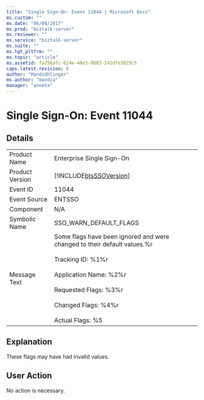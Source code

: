 ```yaml
---
title: "Single Sign-On: Event 11044 | Microsoft Docs"
ms.custom: ""
ms.date: "06/08/2017"
ms.prod: "biztalk-server"
ms.reviewer: ""
ms.service: "biztalk-server"
ms.suite: ""
ms.tgt_pltfrm: ""
ms.topic: "article"
ms.assetid: fa75bafc-624e-48e3-9883-241dfe3025c5
caps.latest.revision: 6
author: "MandiOhlinger"
ms.author: "mandia"
manager: "anneta"
---
```

# Single Sign-On: Event 11044
## Details  
  
|||  
|-|-|  
|Product Name|Enterprise Single Sign-On|  
|Product Version|[!INCLUDE[btsSSOVersion](../includes/btsssoversion-md.md)]|  
|Event ID|11044|  
|Event Source|ENTSSO|  
|Component|N/A|  
|Symbolic Name|SSO_WARN_DEFAULT_FLAGS|  
|Message Text|Some flags have been ignored and were changed to their default values.%r<br /><br /> Tracking ID: %1%r<br /><br /> Application Name: %2%r<br /><br /> Requested Flags: %3%r<br /><br /> Changed Flags: %4%r<br /><br /> Actual Flags: %5|  
  
## Explanation  
 These flags may have had invalid values.  
  
## User Action  
 No action is necessary.